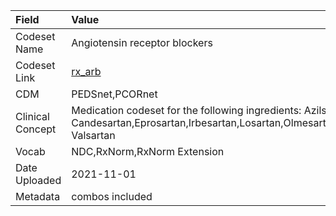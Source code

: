 |Field            |Value                                                                                                                                      |
|:----------------|:------------------------------------------------------------------------------------------------------------------------------------------|
|Codeset Name     |Angiotensin receptor blockers                                                                                                              |
|Codeset Link     |[rx_arb](https://github.com/PEDSnet/Variable-Dictionary/blob/main/drug/rx_arb.csv)                                                         |
|CDM              |PEDSnet,PCORnet                                                                                                                            |
|Clinical Concept |Medication codeset for the following ingredients: Azilsartan, Candesartan,Eprosartan,Irbesartan,Losartan,Olmesartan,Telmisartan, Valsartan |
|Vocab            |NDC,RxNorm,RxNorm Extension                                                                                                                |
|Date Uploaded    |2021-11-01                                                                                                                                 |
|Metadata         |combos included                                                                                                                            |
